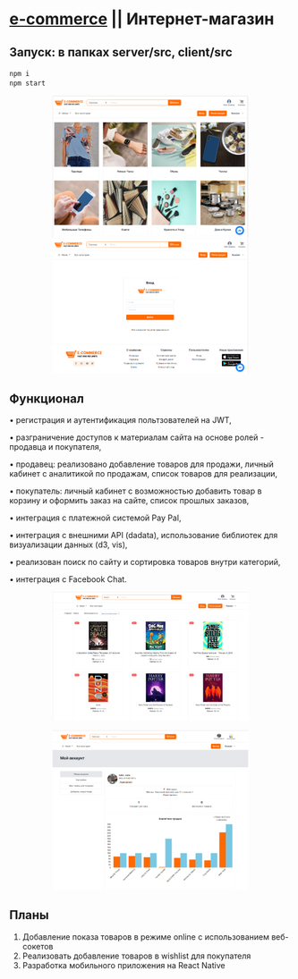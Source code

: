 # [e-commerce](https://e-commerce-here.herokuapp.com) || Интернет-магазин

## Запуск: в папках server/src, client/src
```bash
npm i
npm start
```
<p align="center">
  <img src="home.png" width="350" alt="accessibility text">
   <img src="auth.png" width="350" title="hover text">
</p>

## Функционал

• регистрация и аутентификация польтзователей на JWT,

• разграничение доступов к материалам сайта на основе ролей - продавца и покупателя,

• продавец: реализовано добавление товаров для продажи, личный кабинет с аналитикой по продажам, список товаров для реализации,

• покупатель: личный кабинет с возможностью добавить товар в корзину и оформить заказ на сайте, список прошлых заказов,

• интеграция с платежной системой Pay Pal,

• интеграция с внешними API (dadata), использование библиотек для визуализации данных (d3, vis),

• реализован поиск по сайту и сортировка товаров внутри категорий,

• интеграция с Facebook Chat.

<p align="center">
  <img src="books.png" width="350" alt="accessibility text">
</p>

<p align="center">
<img src="analytics.png" width="350" title="hover text">
</p>

## Планы 

1) Добавление показа товаров в режиме online c использованием веб-сокетов
2) Реализовать добавление товаров в wishlist для покупателя
3) Разработка мобильного приложения на React Native

